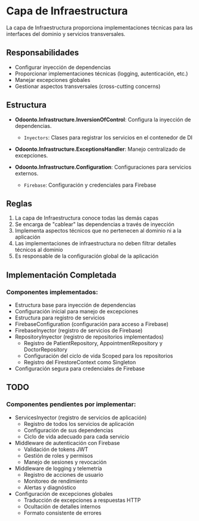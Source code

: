 # Capa de Infraestructura

La capa de Infraestructura proporciona implementaciones técnicas para las interfaces del dominio y servicios transversales.

## Responsabilidades

- Configurar inyección de dependencias
- Proporcionar implementaciones técnicas (logging, autenticación, etc.)
- Manejar excepciones globales
- Gestionar aspectos transversales (cross-cutting concerns)

## Estructura

- **Odoonto.Infrastructure.InversionOfControl**: Configura la inyección de dependencias.
  - `Inyectors`: Clases para registrar los servicios en el contenedor de DI

- **Odoonto.Infrastructure.ExceptionsHandler**: Manejo centralizado de excepciones.

- **Odoonto.Infrastructure.Configuration**: Configuraciones para servicios externos.
  - `Firebase`: Configuración y credenciales para Firebase

## Reglas

1. La capa de Infraestructura conoce todas las demás capas
2. Se encarga de "cablear" las dependencias a través de inyección
3. Implementa aspectos técnicos que no pertenecen al dominio ni a la aplicación
4. Las implementaciones de infraestructura no deben filtrar detalles técnicos al dominio
5. Es responsable de la configuración global de la aplicación 

## Implementación Completada

### Componentes implementados:
- Estructura base para inyección de dependencias
- Configuración inicial para manejo de excepciones
- Estructura para registro de servicios
- FirebaseConfiguration (configuración para acceso a Firebase)
- FirebaseInyector (registro de servicios de Firebase)
- RepositoryInyector (registro de repositorios implementados)
  - Registro de PatientRepository, AppointmentRepository y DoctorRepository
  - Configuración del ciclo de vida Scoped para los repositorios
  - Registro del FirestoreContext como Singleton
- Configuración segura para credenciales de Firebase

## TODO

### Componentes pendientes por implementar:
- ServicesInyector (registro de servicios de aplicación)
  - Registro de todos los servicios de aplicación
  - Configuración de sus dependencias
  - Ciclo de vida adecuado para cada servicio
- Middleware de autenticación con Firebase
  - Validación de tokens JWT
  - Gestión de roles y permisos
  - Manejo de sesiones y revocación
- Middleware de logging y telemetría
  - Registro de acciones de usuario
  - Monitoreo de rendimiento
  - Alertas y diagnóstico
- Configuración de excepciones globales
  - Traducción de excepciones a respuestas HTTP
  - Ocultación de detalles internos
  - Formato consistente de errores 